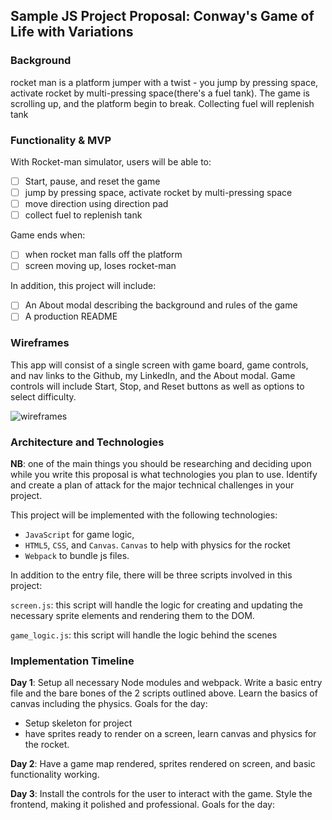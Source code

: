 ## Sample JS Project Proposal: Conway's Game of Life with Variations

### Background

rocket man is a platform jumper with a twist - you jump by pressing space, activate rocket by multi-pressing space(there's a fuel tank). The game is scrolling up, and the platform begin to break. Collecting fuel will replenish tank

  

### Functionality & MVP  

With Rocket-man simulator, users will be able to:

- [ ] Start, pause, and reset the game 
- [ ] jump by pressing space, activate rocket by multi-pressing space
- [ ] move direction using direction pad
- [ ] collect fuel to replenish tank

Game ends when:
- [ ] when rocket man falls off the platform
- [ ] screen moving up, loses rocket-man 

In addition, this project will include:

- [ ] An About modal describing the background and rules of the game
- [ ] A production README

### Wireframes

This app will consist of a single screen with game board, game controls, and nav links to the Github, my LinkedIn,
and the About modal.  Game controls will include Start, Stop, and Reset buttons as well as options to select difficulty.

![wireframes](https://i.imgur.com/732pre1.png)



### Architecture and Technologies

**NB**: one of the main things you should be researching and deciding upon while you write this proposal is what technologies you plan to use.  Identify and create a plan of attack for the major technical challenges in your project.

This project will be implemented with the following technologies:

- `JavaScript` for game logic,
- `HTML5`, `CSS`, and `Canvas`. `Canvas` to help with physics for the rocket
- `Webpack` to bundle js files.

In addition to the entry file, there will be three scripts involved in this project:

`screen.js`: this script will handle the logic for creating and updating the necessary sprite elements and rendering them to the DOM.

`game_logic.js`: this script will handle the logic behind the scenes


### Implementation Timeline

**Day 1**: Setup all necessary Node modules and webpack. Write a basic entry file and the bare bones of the 2 scripts outlined above. Learn the basics of canvas including the physics. Goals for the day:

- Setup skeleton for project
- have sprites ready to render on a screen, learn canvas and physics for the rocket.

**Day 2**: Have a game map rendered, sprites rendered on screen, and basic functionality working.

**Day 3**: Install the controls for the user to interact with the game.  Style the frontend, making it polished and professional.  Goals for the day:

